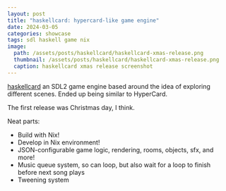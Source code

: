 ```yaml
---
layout: post
title: "haskellcard: hypercard-like game engine"
date: 2024-03-05
categories: showcase
tags: sdl haskell game nix
image:
  path: /assets/posts/haskellcard/haskellcard-xmas-release.png
  thumbnail: /assets/posts/haskellcard/haskellcard-xmas-release.png
  caption: haskellcard xmas release screenshot
---
```


[haskellcard](https://github.com/someodd/haskellcard) an SDL2 game engine based
around the idea of exploring different scenes. Ended up being similar to
HyperCard.

The first release was Christmas day, I think.

Neat parts:

  * Build with Nix!
  * Develop in Nix environment!
  * JSON-configurable game logic, rendering, rooms, objects, sfx, and more!
  * Music queue system, so can loop, but also wait for a loop to finish before
    next song plays
  * Tweening system
